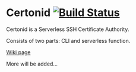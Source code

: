 # Certonid [![Build Status](https://travis-ci.com/le0pard/certonid.svg?branch=master)](https://travis-ci.com/le0pard/certonid)

Certonid is a Serverless SSH Certificate Authority.

Сonsists of two parts: CLI and serverless function.

[Wiki page](https://github.com/le0pard/certonid/wiki)

More will be added...
